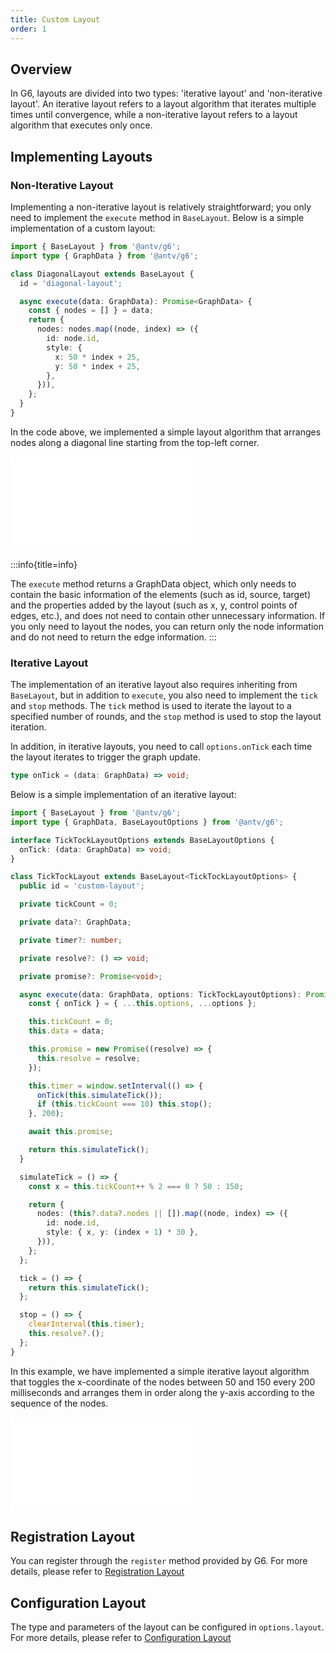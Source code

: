 ```yaml
---
title: Custom Layout
order: 1
---
```


## Overview

In G6, layouts are divided into two types: 'iterative layout' and 'non-iterative layout'. An iterative layout refers to a layout algorithm that iterates multiple times until convergence, while a non-iterative layout refers to a layout algorithm that executes only once.

## Implementing Layouts

### Non-Iterative Layout

Implementing a non-iterative layout is relatively straightforward; you only need to implement the `execute` method in `BaseLayout`. Below is a simple implementation of a custom layout:

```typescript
import { BaseLayout } from '@antv/g6';
import type { GraphData } from '@antv/g6';

class DiagonalLayout extends BaseLayout {
  id = 'diagonal-layout';

  async execute(data: GraphData): Promise<GraphData> {
    const { nodes = [] } = data;
    return {
      nodes: nodes.map((node, index) => ({
        id: node.id,
        style: {
          x: 50 * index + 25,
          y: 50 * index + 25,
        },
      })),
    };
  }
}
```

In the code above, we implemented a simple layout algorithm that arranges nodes along a diagonal line starting from the top-left corner.

<embed src="@/docs/manual/custom-extension-common/layout/non-iterative-layout.md"></embed>

:::info{title=info}

The `execute` method returns a GraphData object, which only needs to contain the basic information of the elements (such as id, source, target) and the properties added by the layout (such as x, y, control points of edges, etc.), and does not need to contain other unnecessary information.
If you only need to layout the nodes, you can return only the node information and do not need to return the edge information.
:::

### Iterative Layout

The implementation of an iterative layout also requires inheriting from `BaseLayout`, but in addition to `execute`, you also need to implement the `tick` and `stop` methods. The `tick` method is used to iterate the layout to a specified number of rounds, and the `stop` method is used to stop the layout iteration.

In addition, in iterative layouts, you need to call `options.onTick` each time the layout iterates to trigger the graph update.

```typescript
type onTick = (data: GraphData) => void;
```

Below is a simple implementation of an iterative layout:

```typescript
import { BaseLayout } from '@antv/g6';
import type { GraphData, BaseLayoutOptions } from '@antv/g6';

interface TickTockLayoutOptions extends BaseLayoutOptions {
  onTick: (data: GraphData) => void;
}

class TickTockLayout extends BaseLayout<TickTockLayoutOptions> {
  public id = 'custom-layout';

  private tickCount = 0;

  private data?: GraphData;

  private timer?: number;

  private resolve?: () => void;

  private promise?: Promise<void>;

  async execute(data: GraphData, options: TickTockLayoutOptions): Promise<GraphData> {
    const { onTick } = { ...this.options, ...options };

    this.tickCount = 0;
    this.data = data;

    this.promise = new Promise((resolve) => {
      this.resolve = resolve;
    });

    this.timer = window.setInterval(() => {
      onTick(this.simulateTick());
      if (this.tickCount === 10) this.stop();
    }, 200);

    await this.promise;

    return this.simulateTick();
  }

  simulateTick = () => {
    const x = this.tickCount++ % 2 === 0 ? 50 : 150;

    return {
      nodes: (this?.data?.nodes || []).map((node, index) => ({
        id: node.id,
        style: { x, y: (index + 1) * 30 },
      })),
    };
  };

  tick = () => {
    return this.simulateTick();
  };

  stop = () => {
    clearInterval(this.timer);
    this.resolve?.();
  };
}
```

In this example, we have implemented a simple iterative layout algorithm that toggles the x-coordinate of the nodes between 50 and 150 every 200 milliseconds and arranges them in order along the y-axis according to the sequence of the nodes.

<embed src="@/docs/manual/custom-extension-common/layout/iterative-layout.md"></embed>

## Registration Layout

You can register through the `register` method provided by G6. For more details, please refer to [Registration Layout](/manual/core-concept/layout#注册布局)

## Configuration Layout

The type and parameters of the layout can be configured in `options.layout`. For more details, please refer to [Configuration Layout](/manual/core-concept/layout#配置布局)
